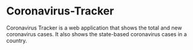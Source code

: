 # Coronavirus-Tracker
Coronavirus Tracker is a web application that shows the total and new coronavirus cases. It also shows the state-based coronavirus cases in a country.

